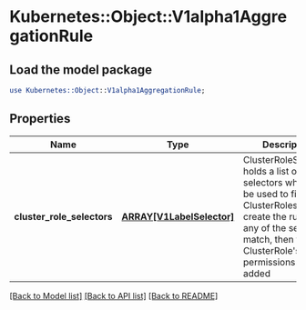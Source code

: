 # Kubernetes::Object::V1alpha1AggregationRule

## Load the model package
```perl
use Kubernetes::Object::V1alpha1AggregationRule;
```

## Properties
Name | Type | Description | Notes
------------ | ------------- | ------------- | -------------
**cluster_role_selectors** | [**ARRAY[V1LabelSelector]**](V1LabelSelector.md) | ClusterRoleSelectors holds a list of selectors which will be used to find ClusterRoles and create the rules. If any of the selectors match, then the ClusterRole&#39;s permissions will be added | [optional] 

[[Back to Model list]](../README.md#documentation-for-models) [[Back to API list]](../README.md#documentation-for-api-endpoints) [[Back to README]](../README.md)


